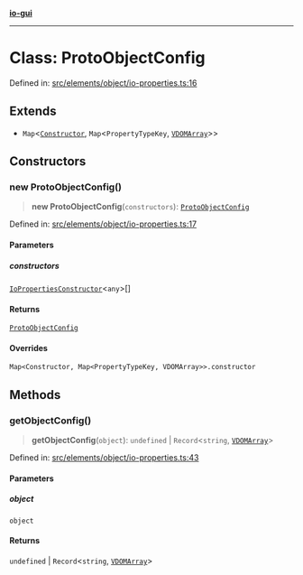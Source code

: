 [**io-gui**](../README.md)

***

# Class: ProtoObjectConfig

Defined in: [src/elements/object/io-properties.ts:16](https://github.com/io-gui/io/blob/main/src/elements/object/io-properties.ts#L16)

## Extends

- `Map`\<[`Constructor`](../type-aliases/Constructor.md), `Map`\<`PropertyTypeKey`, [`VDOMArray`](../type-aliases/VDOMArray.md)\>\>

## Constructors

### new ProtoObjectConfig()

> **new ProtoObjectConfig**(`constructors`): [`ProtoObjectConfig`](ProtoObjectConfig.md)

Defined in: [src/elements/object/io-properties.ts:17](https://github.com/io-gui/io/blob/main/src/elements/object/io-properties.ts#L17)

#### Parameters

##### constructors

[`IoPropertiesConstructor`](../interfaces/IoPropertiesConstructor.md)\<`any`\>[]

#### Returns

[`ProtoObjectConfig`](ProtoObjectConfig.md)

#### Overrides

`Map<Constructor, Map<PropertyTypeKey, VDOMArray>>.constructor`

## Methods

### getObjectConfig()

> **getObjectConfig**(`object`): `undefined` \| `Record`\<`string`, [`VDOMArray`](../type-aliases/VDOMArray.md)\>

Defined in: [src/elements/object/io-properties.ts:43](https://github.com/io-gui/io/blob/main/src/elements/object/io-properties.ts#L43)

#### Parameters

##### object

`object`

#### Returns

`undefined` \| `Record`\<`string`, [`VDOMArray`](../type-aliases/VDOMArray.md)\>
